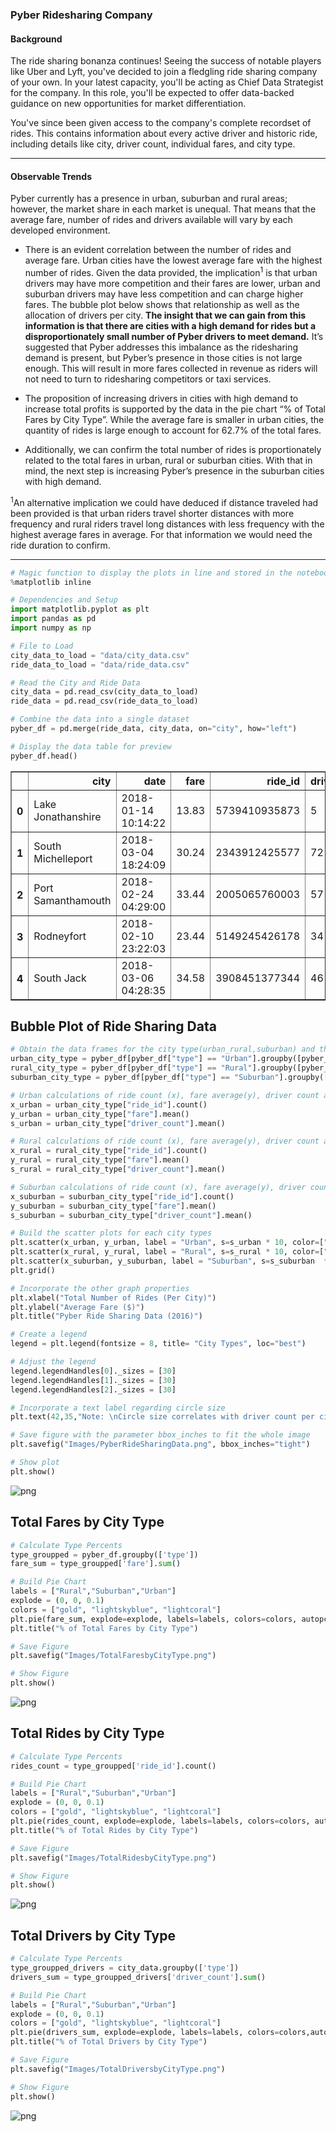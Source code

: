 
### Pyber Ridesharing Company

#### Background 

The ride sharing bonanza continues! Seeing the success of notable players like Uber and Lyft, you've decided to join a fledgling ride sharing company of your own. In your latest capacity, you'll be acting as Chief Data Strategist for the company. In this role, you'll be expected to offer data-backed guidance on new opportunities for market differentiation.

You've since been given access to the company's complete recordset of rides. This contains information about every active driver and historic ride, including details like city, driver count, individual fares, and city type.


-----

#### Observable Trends

Pyber currently has a presence in urban, suburban and rural areas; however, the market share in each market is unequal.  That means that the average fare, number of rides and drivers available will vary by each developed environment. 


* There is an evident correlation between the number of rides and average fare. Urban cities have the lowest average fare with the highest number of rides. Given the data provided, the implication<sup>1</sup> is that urban drivers may have more competition and their fares are lower, urban and suburban drivers may have less competition and can charge higher fares. The bubble plot below shows that relationship as well as the allocation of drivers per city. **The insight that we can gain from this information is that there are cities with a high demand for rides but a disproportionately small number of Pyber drivers to meet demand.** It’s suggested that Pyber addresses this imbalance as the ridesharing demand is present, but Pyber’s presence in those cities is not large enough. This will result in more fares collected in revenue as riders will not need to turn to ridesharing competitors or taxi services. 


* The proposition of increasing drivers in cities with high demand to increase total profits is supported by the data in the pie chart “% of Total Fares by City Type”. While the average fare is smaller in urban cities, the quantity of rides is large enough to account for 62.7% of the total fares. 


* Additionally, we can confirm the total number of rides is proportionately related to the total fares in urban, rural or suburban cities. With that in mind, the next step is increasing Pyber’s presence in the suburban cities with high demand.  


<sup>1</sup>An alternative implication we could have deduced if distance traveled had been provided is that urban riders travel shorter distances with more frequency and rural riders travel long distances with less frequency with the highest average fares in average.  For that information we would need the ride duration to confirm. 


-----


```python
# Magic function to display the plots in line and stored in the notebook document
%matplotlib inline

# Dependencies and Setup
import matplotlib.pyplot as plt
import pandas as pd
import numpy as np

# File to Load 
city_data_to_load = "data/city_data.csv"
ride_data_to_load = "data/ride_data.csv"

# Read the City and Ride Data
city_data = pd.read_csv(city_data_to_load)
ride_data = pd.read_csv(ride_data_to_load)

# Combine the data into a single dataset
pyber_df = pd.merge(ride_data, city_data, on="city", how="left")

# Display the data table for preview
pyber_df.head()

```




<div>
<style scoped>
    .dataframe tbody tr th:only-of-type {
        vertical-align: middle;
    }

    .dataframe tbody tr th {
        vertical-align: top;
    }

    .dataframe thead th {
        text-align: right;
    }
</style>
<table border="1" class="dataframe">
  <thead>
    <tr style="text-align: right;">
      <th></th>
      <th>city</th>
      <th>date</th>
      <th>fare</th>
      <th>ride_id</th>
      <th>driver_count</th>
      <th>type</th>
    </tr>
  </thead>
  <tbody>
    <tr>
      <th>0</th>
      <td>Lake Jonathanshire</td>
      <td>2018-01-14 10:14:22</td>
      <td>13.83</td>
      <td>5739410935873</td>
      <td>5</td>
      <td>Urban</td>
    </tr>
    <tr>
      <th>1</th>
      <td>South Michelleport</td>
      <td>2018-03-04 18:24:09</td>
      <td>30.24</td>
      <td>2343912425577</td>
      <td>72</td>
      <td>Urban</td>
    </tr>
    <tr>
      <th>2</th>
      <td>Port Samanthamouth</td>
      <td>2018-02-24 04:29:00</td>
      <td>33.44</td>
      <td>2005065760003</td>
      <td>57</td>
      <td>Urban</td>
    </tr>
    <tr>
      <th>3</th>
      <td>Rodneyfort</td>
      <td>2018-02-10 23:22:03</td>
      <td>23.44</td>
      <td>5149245426178</td>
      <td>34</td>
      <td>Urban</td>
    </tr>
    <tr>
      <th>4</th>
      <td>South Jack</td>
      <td>2018-03-06 04:28:35</td>
      <td>34.58</td>
      <td>3908451377344</td>
      <td>46</td>
      <td>Urban</td>
    </tr>
  </tbody>
</table>
</div>



## Bubble Plot of Ride Sharing Data


```python
# Obtain the data frames for the city type(urban_rural,suburban) and then group the data frames by city
urban_city_type = pyber_df[pyber_df["type"] == "Urban"].groupby([pyber_df["city"]])
rural_city_type = pyber_df[pyber_df["type"] == "Rural"].groupby([pyber_df["city"]])
suburban_city_type = pyber_df[pyber_df["type"] == "Suburban"].groupby([pyber_df["city"]])

# Urban calculations of ride count (x), fare average(y), driver count average(s as in size)
x_urban = urban_city_type["ride_id"].count()
y_urban = urban_city_type["fare"].mean()
s_urban = urban_city_type["driver_count"].mean()

# Rural calculations of ride count (x), fare average(y), driver count average(s as in size)
x_rural = rural_city_type["ride_id"].count()
y_rural = rural_city_type["fare"].mean()
s_rural = rural_city_type["driver_count"].mean()

# Suburban calculations of ride count (x), fare average(y), driver count average(s as in size)
x_suburban = suburban_city_type["ride_id"].count()
y_suburban = suburban_city_type["fare"].mean()
s_suburban = suburban_city_type["driver_count"].mean()

# Build the scatter plots for each city types
plt.scatter(x_urban, y_urban, label = "Urban", s=s_urban * 10, color=["coral"], edgecolor="black", alpha = 0.75, marker="o")
plt.scatter(x_rural, y_rural, label = "Rural", s=s_rural * 10, color=["gold"], edgecolor="black", alpha = 0.75, marker="o")
plt.scatter(x_suburban, y_suburban, label = "Suburban", s=s_suburban  * 10, color=["lightskyblue"], edgecolor="black", alpha = 0.75, marker="o")
plt.grid()

# Incorporate the other graph properties
plt.xlabel("Total Number of Rides (Per City)")
plt.ylabel("Average Fare ($)")
plt.title("Pyber Ride Sharing Data (2016)")

# Create a legend
legend = plt.legend(fontsize = 8, title= "City Types", loc="best") 

# Adjust the legend 
legend.legendHandles[0]._sizes = [30]
legend.legendHandles[1]._sizes = [30]
legend.legendHandles[2]._sizes = [30]

# Incorporate a text label regarding circle size
plt.text(42,35,"Note: \nCircle size correlates with driver count per city.", fontsize = 10)

# Save figure with the parameter bbox_inches to fit the whole image
plt.savefig("Images/PyberRideSharingData.png", bbox_inches="tight")

# Show plot
plt.show()

```


![png](output_3_0.png)


## Total Fares by City Type


```python
# Calculate Type Percents
type_groupped = pyber_df.groupby(['type'])
fare_sum = type_groupped['fare'].sum()

# Build Pie Chart
labels = ["Rural","Suburban","Urban"]
explode = (0, 0, 0.1)
colors = ["gold", "lightskyblue", "lightcoral"]
plt.pie(fare_sum, explode=explode, labels=labels, colors=colors, autopct="%1.1f%%", shadow=True, startangle=150)
plt.title("% of Total Fares by City Type")

# Save Figure
plt.savefig("Images/TotalFaresbyCityType.png")

# Show Figure
plt.show()

```


![png](output_5_0.png)


## Total Rides by City Type


```python
# Calculate Type Percents
rides_count = type_groupped['ride_id'].count()

# Build Pie Chart
labels = ["Rural","Suburban","Urban"]
explode = (0, 0, 0.1)
colors = ["gold", "lightskyblue", "lightcoral"]
plt.pie(rides_count, explode=explode, labels=labels, colors=colors, autopct="%1.1f%%", shadow=True, startangle=150)
plt.title("% of Total Rides by City Type")

# Save Figure
plt.savefig("Images/TotalRidesbyCityType.png")

# Show Figure
plt.show()

```


![png](output_7_0.png)


## Total Drivers by City Type


```python
# Calculate Type Percents
type_groupped_drivers = city_data.groupby(['type'])
drivers_sum = type_groupped_drivers['driver_count'].sum()

# Build Pie Chart
labels = ["Rural","Suburban","Urban"]
explode = (0, 0, 0.1)
colors = ["gold", "lightskyblue", "lightcoral"]
plt.pie(drivers_sum, explode=explode, labels=labels, colors=colors,autopct="%1.1f%%", shadow=True, startangle=150)
plt.title("% of Total Drivers by City Type")

# Save Figure
plt.savefig("Images/TotalDriversbyCityType.png")

# Show Figure
plt.show()

```


![png](output_9_0.png)

